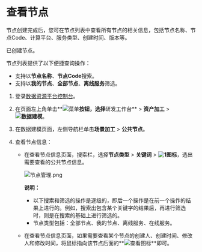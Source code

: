 # 查看节点

节点创建完成后，您可在节点列表中查看所有节点的相关信息，包括节点名称、节点Code、计算平台、服务类型、创建时间、版本等。

已创建节点。

节点列表提供了以下便捷查询操作：

-   支持以**节点名称**、**节点Code**搜索。
-   支持以**我的节点**、**全部节点**、**离线服务**筛选。

1.  登录[数据资源平台控制台](https://dataq.console.aliyun.com)。

2.  在页面左上角单击**![菜单](https://static-aliyun-doc.oss-accelerate.aliyuncs.com/assets/img/zh-CN/6504337061/p188771.png)**按钮，选择**研发工作台** \> **资产加工** \> **![数据建模](https://static-aliyun-doc.oss-accelerate.aliyuncs.com/assets/img/zh-CN/7366900161/p208211.png)**。

3.  在数据建模页面，左侧导航栏单击**场景加工** \> **公共节点**。

4.  查看节点信息：

    -   在查看节点信息页面，搜索栏，选择**节点类型** \> **关键词** \> **![1](https://static-aliyun-doc.oss-accelerate.aliyuncs.com/assets/img/zh-CN/0243170261/p272431.png)图标**，选出需要查看的公共节点信息。

        ![节点管理.png](https://static-aliyun-doc.oss-accelerate.aliyuncs.com/assets/img/zh-CN/0243170261/p272444.png)

        **说明：**

        -   以下搜索和筛选的操作是逐级的，即后一个操作是在前一个操作的结果上进行的。例如，搜索出包含某个关键字的结果后，再进行筛选时，则是在搜索的基础上进行筛选的。
        -   节点类型包括：全部节点、我的节点、离线服务、在线服务。
    -   在查看节点信息页面，如果需要查看某个节点的创建人、创建时间、修改人和修改时间，将鼠标指向该节点后面的**![查看](https://static-aliyun-doc.oss-accelerate.aliyuncs.com/assets/img/zh-CN/6353117951/p51311.png)图标**即可。

